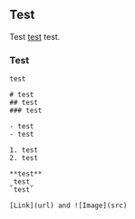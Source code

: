 ## Test

Test [test](https://github.com/tdsmale/tdsmale.github.io/edit/main/README.md) test.

### Test

```test
test

# test
## test
### test

- test
- test

1. test
2. test

**test** 
_test_ 
`test`

[Link](url) and ![Image](src)
```
